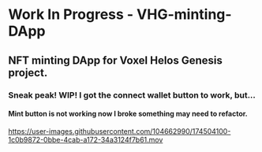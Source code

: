 # Work In Progress - VHG-minting-DApp
## NFT minting DApp for Voxel Helos Genesis project.
### Sneak peak! WIP! I got the connect wallet button to work, but...
#### Mint button is not working now I broke something may need to refactor.





https://user-images.githubusercontent.com/104662990/174504100-1c0b9872-0bbe-4cab-a172-34a3124f7b61.mov













